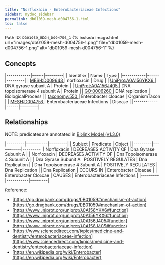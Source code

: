 ```yaml
---
title: "Norfloxacin - Enterobacteriaceae Infections"
sidebar: mydoc_sidebar
permalink: db01059-mesh-d004756-1.html
toc: false 
---
```



Path ID: `DB01059_MESH_D004756_1`
{% include image.html url="images/db01059-mesh-d004756-1.png" file="db01059-mesh-d004756-1.png" alt="db01059-mesh-d004756-1" %}

## Concepts

|------------|------|---------|
| Identifier | Name | Type    |
|------------|------|---------|
| <a href="https://identifiers.org/MESH:D009643">MESH:D009643 </a> | norfloxacin | Drug |
| <a href="https://identifiers.org/UniProt:A0A156YKX6">UniProt:A0A156YKX6 </a> | DNA gyrase subunit A | Protein |
| <a href="https://identifiers.org/UniProt:A0A156J405">UniProt:A0A156J405 </a> | DNA topoisomerase 4 subunit A | Protein |
| <a href="https://identifiers.org/GO:0006260">GO:0006260 </a> | DNA replication | BiologicalProcess |
| <a href="https://identifiers.org/taxonomy:550">taxonomy:550 </a> | Enterobacter cloacae | OrganismTaxon |
| <a href="https://identifiers.org/MESH:D004756">MESH:D004756 </a> | Enterobacteriaceae Infections | Disease |
|------------|------|---------|

## Relationships


NOTE: predicates are annotated in <a href="https://github.com/biolink/biolink-model/releases/tag/v1.3.0">Biolink Model (v1.3.0)</a>

|---------|-----------|---------|
| Subject | Predicate | Object  |
|---------|-----------|---------|
| Norfloxacin | DECREASES ACTIVITY OF | Dna Gyrase Subunit A |
| Norfloxacin | DECREASES ACTIVITY OF | Dna Topoisomerase 4 Subunit A |
| Dna Gyrase Subunit A | POSITIVELY REGULATES | Dna Replication |
| Dna Topoisomerase 4 Subunit A | POSITIVELY REGULATES | Dna Replication |
| Dna Replication | OCCURS IN | Enterobacter Cloacae |
| Enterobacter Cloacae | CAUSES | Enterobacteriaceae Infections |
|---------|-----------|---------|

Reference: 
  - [https://go.drugbank.com/drugs/DB01059#mechanism-of-action](https://go.drugbank.com/drugs/DB01059#mechanism-of-action)
  - [https://www.uniprot.org/uniprot/A0A156YKX6#function](https://www.uniprot.org/uniprot/A0A156YKX6#function)
  - [https://www.uniprot.org/uniprot/A0A156J405#function](https://www.uniprot.org/uniprot/A0A156J405#function)
  - [https://www.sciencedirect.com/topics/medicine-and-dentistry/enterobacteriaceae-infection](https://www.sciencedirect.com/topics/medicine-and-dentistry/enterobacteriaceae-infection)
  - [https://en.wikipedia.org/wiki/Enterobacter](https://en.wikipedia.org/wiki/Enterobacter)
